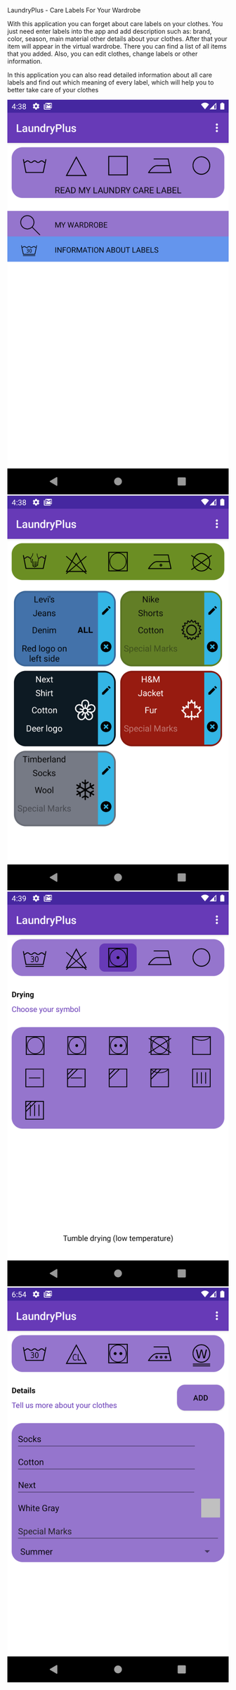 LaundryPlus - Care Labels For Your Wardrobe

With this application you can forget about care labels on your clothes. You just need enter labels into the app and add description such as: brand, color, season, main material other details about your clothes. After that your item will appear in the virtual wardrobe. There you can find a list of all items that you added. Also, you can edit clothes, change labels or other information.

In this application you can also read detailed information about all care labels and find out which meaning of every label, which will help you to better take care of your clothes




![image](https://github.com/Dovahkiin169/CareLabelsApp/blob/master/Screenshots/1.png?raw=true)
![image](https://github.com/Dovahkiin169/CareLabelsApp/blob/master/Screenshots/2.png?raw=true)
![image](https://github.com/Dovahkiin169/CareLabelsApp/blob/master/Screenshots/3.png?raw=true)
![image](https://github.com/Dovahkiin169/CareLabelsApp/blob/master/Screenshots/4.png?raw=true)

